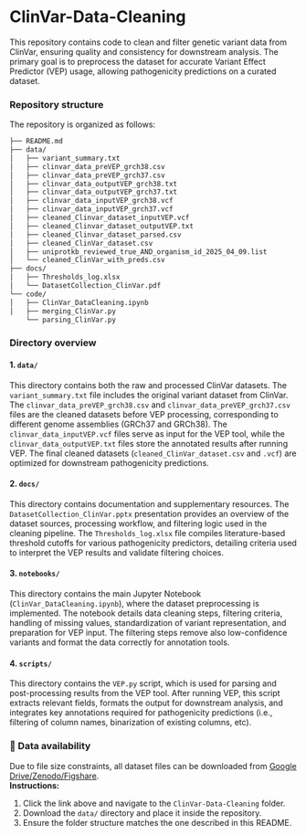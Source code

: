 # ClinVar-Data-Cleaning

This repository contains code to clean and filter genetic variant data from ClinVar, ensuring quality and consistency for downstream analysis. The primary goal is to preprocess the dataset for accurate Variant Effect Predictor (VEP) usage, allowing pathogenicity predictions on a curated dataset.


### Repository structure

The repository is organized as follows:
```bash
├── README.md
├── data/
│   ├── variant_summary.txt
│   ├── clinvar_data_preVEP_grch38.csv
│   ├── clinvar_data_preVEP_grch37.csv
│   ├── clinvar_data_outputVEP_grch38.txt
│   ├── clinvar_data_outputVEP_grch37.txt
│   ├── clinvar_data_inputVEP_grch38.vcf
│   ├── clinvar_data_inputVEP_grch37.vcf
│   ├── cleaned_Clinvar_dataset_inputVEP.vcf
│   ├── cleaned_Clinvar_dataset_outputVEP.txt
│   ├── cleaned_Clinvar_dataset_parsed.csv
│   ├── cleaned_ClinVar_dataset.csv
│   ├── uniprotkb_reviewed_true_AND_organism_id_2025_04_09.list
│   └── cleaned_ClinVar_with_preds.csv
├── docs/
│   ├── Thresholds_log.xlsx
│   └── DatasetCollection_ClinVar.pdf
└── code/
│   ├── ClinVar_DataCleaning.ipynb
│   ├── merging_ClinVar.py
    └── parsing_ClinVar.py
```

### Directory overview

#### 1. `data/`

This directory contains both the raw and processed ClinVar datasets. The `variant_summary.txt` file includes the original variant dataset from ClinVar. The `clinvar_data_preVEP_grch38.csv` and `clinvar_data_preVEP_grch37.csv` files are the cleaned datasets before VEP processing, corresponding to different genome assemblies (GRCh37 and GRCh38). The `clinvar_data_inputVEP.vcf` files serve as input for the VEP tool, while the `clinvar_data_outputVEP.txt` files store the annotated results after running VEP. The final cleaned datasets (`cleaned_ClinVar_dataset.csv` and `.vcf`) are optimized for downstream pathogenicity predictions.


#### 2. `docs/`

This directory contains documentation and supplementary resources. The `DatasetCollection_ClinVar.pptx` presentation provides an overview of the dataset sources, processing workflow, and filtering logic used in the cleaning pipeline. The `Thresholds_log.xlsx` file compiles literature-based threshold cutoffs for various pathogenicity predictors, detailing criteria used to interpret the VEP results and validate filtering choices.


#### 3. `notebooks/`

This directory contains the main Jupyter Notebook (`ClinVar_DataCleaning.ipynb`), where the dataset preprocessing is implemented. The notebook details data cleaning steps, filtering criteria, handling of missing values, standardization of variant representation, and preparation for VEP input. The filtering steps remove also low-confidence variants and format the data correctly for annotation tools.


#### 4. `scripts/`

This directory contains the `VEP.py` script, which is used for parsing and post-processing results from the VEP tool. After running VEP, this script extracts relevant fields, formats the output for downstream analysis, and integrates key annotations required for pathogenicity predictions (i.e., filtering of column names, binarization of existing columns, etc).


### 🔗 Data availability
Due to file size constraints, all dataset files can be downloaded from [Google Drive/Zenodo/Figshare](linkhere!!).  
**Instructions:**
 1. Click the link above and navigate to the `ClinVar-Data-Cleaning` folder.
 2. Download the `data/` directory and place it inside the repository.
 3. Ensure the folder structure matches the one described in this README.
